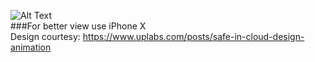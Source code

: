 ![Alt Text](https://i.imgflip.com/2nt64k.gif) <br/>
###For better view use iPhone X <br/>
Design courtesy: https://www.uplabs.com/posts/safe-in-cloud-design-animation

